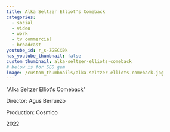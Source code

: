 ```yaml
---
title: Alka Seltzer Elliot's Comeback
categories:
  - social
  - video
  - work
  - tv commercial
  - broadcast
youtube_id: r_s-ZGECX0k
has_youtube_thumbnail: false
custom_thumbnail: alka-seltzer-elliots-comeback
# below is for SEO gem
image: /custom_thumbnails/alka-seltzer-elliots-comeback.jpg
---
```

"Alka Seltzer Elliot's Comeback"

Director: Agus Berruezo

Production: Cosmico

2022